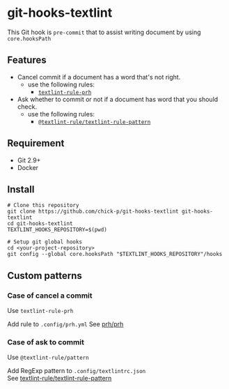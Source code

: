 # git-hooks-textlint

This Git hook is `pre-commit` that to assist writing document by using  `core.hooksPath`

## Features

* Cancel commit if a document has a word that's not right.
  * use the following rules:
    * [`textlint-rule-prh`](https://github.com/prh/prh)
* Ask whether to commit or not if a document has word that you should check.
  * use the following rules:
    * [`@textlint-rule/textlint-rule-pattern`](https://github.com/textlint-rule/textlint-rule-pattern)

## Requirement

* Git 2.9+
* Docker

## Install

```shell
# Clone this repository
git clone https://github.com/chick-p/git-hooks-textlint git-hooks-textlint
cd git-hooks-textlint
TEXTLINT_HOOKS_REPOSITORY=$(pwd)

# Setup git global hooks
cd <your-project-repository>
git config --global core.hooksPath "$TEXTLINT_HOOKS_REPOSITORY"/hooks
```

## Custom patterns

### Case of cancel a commit

Use `textlint-rule-prh`

Add rule to `.config/prh.yml`
See [prh/prh](https://github.com/prh/prh/blob/master/misc/prh.yml)

### Case of ask to commit

Use `@textlint-rule/pattern`

Add RegExp pattern to `.config/textlintrc.json`  
See [textlint-rule/textlint-rule-pattern](https://github.com/textlint-rule/textlint-rule-pattern)
